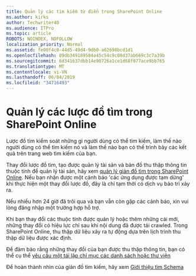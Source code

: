 ```yaml
---
title: Quản lý các tìm kiếm từ điển trong SharePoint Online
ms.author: kirks
author: Techwriter40
ms.audience: ITPro
ms.topic: article
ROBOTS: NOINDEX, NOFOLLOW
localization_priority: Normal
ms.assetid: fe00f4c0-44d5-49d4-9db0-a62698bcd1d1
ms.openlocfilehash: 89db349189584a45c54c9c08d37ab669c3c7a39b
ms.sourcegitcommit: 6d341637dbb14e90726a1ce1d68f077ace9bb765
ms.translationtype: MT
ms.contentlocale: vi-VN
ms.lasthandoff: 06/04/2019
ms.locfileid: "34716493"
---
```

# <a name="manage-search-schema-in-sharepoint-online"></a>Quản lý các lược đồ tìm trong SharePoint Online

Lược đồ tìm kiểm soát những gì người dùng có thể tìm kiếm, làm thế nào người dùng có thể tìm kiếm nó và làm thế nào bạn có thể trình bày các kết quả trên trang web tìm kiếm của bạn. 

Thay đổi lược đồ tìm, tạo được quản lý tài sản và bản đồ thu thập thông tin thuộc tính để quản lý tài sản, hãy xem [quản lý giản đồ tìm trong SharePoint Online](https://docs.microsoft.com/en-us/sharepoint/manage-search-schema). Nếu bạn nhận được một cảnh báo 'các ứng dụng được tạm dừng' khi thực hiện một thay đổi lược đồ, đây là chỉ tạm thời có dịch vụ bảo trì xảy ra. 

Nếu nhiều hơn 24 giờ đã trôi qua và bạn vẫn còn gặp các cảnh báo, xin vui lòng đăng nhập một trường hợp hỗ trợ.

Khi bạn thay đổi các thuộc tính được quản lý hoặc thêm những cái mới, những thay đổi có hiệu lực chỉ sau khi nội dung đã được tái crawled. Trong SharePoint Online, thu thập dữ liệu xảy ra tự động dựa trên lịch trình thu thập dữ liệu được xác định.

Để đảm bảo rằng những thay đổi của bạn được thu thập thông tin, bạn có thể cụ thể [yêu cầu một tái lập chỉ mục các danh sách hoặc thư viện](https://docs.microsoft.com/en-us/sharepoint/manage-search-schema#request-re-indexing-of-a-document-library-or-list) 

Để hoàn thành nhìn của giản đồ tìm kiếm, hãy xem [Giới thiệu tìm Schema](https://blogs.technet.microsoft.com/tothesharepoint/2012/11/25/introducing-search-schema-for-sharepoint-2013/) 

